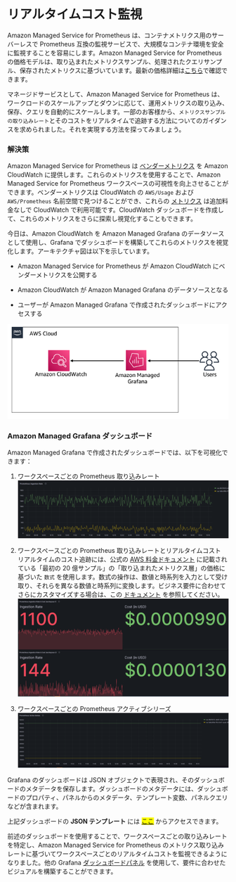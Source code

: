 # リアルタイムコスト監視

Amazon Managed Service for Prometheus は、コンテナメトリクス用のサーバーレスで Prometheus 互換の監視サービスで、大規模なコンテナ環境を安全に監視することを容易にします。Amazon Managed Service for Prometheus の価格モデルは、取り込まれたメトリクスサンプル、処理されたクエリサンプル、保存されたメトリクスに基づいています。最新の価格詳細は[こちら][pricing]で確認できます。

マネージドサービスとして、Amazon Managed Service for Prometheus は、ワークロードのスケールアップとダウンに応じて、運用メトリクスの取り込み、保存、クエリを自動的にスケールします。一部のお客様から、`メトリクスサンプルの取り込みレート`とそのコストをリアルタイムで追跡する方法についてのガイダンスを求められました。それを実現する方法を探ってみましょう。



### 解決策
Amazon Managed Service for Prometheus は [ベンダーメトリクス][vendedmetrics] を Amazon CloudWatch に提供します。これらのメトリクスを使用することで、Amazon Managed Service for Prometheus ワークスペースの可視性を向上させることができます。ベンダーメトリクスは CloudWatch の `AWS/Usage` および `AWS/Prometheus` 名前空間で見つけることができ、これらの [メトリクス][AMPMetrics] は追加料金なしで CloudWatch で利用可能です。CloudWatch ダッシュボードを作成して、これらのメトリクスをさらに探索し視覚化することもできます。

今日は、Amazon CloudWatch を Amazon Managed Grafana のデータソースとして使用し、Grafana でダッシュボードを構築してこれらのメトリクスを視覚化します。アーキテクチャ図は以下を示しています。

- Amazon Managed Service for Prometheus が Amazon CloudWatch にベンダーメトリクスを公開する

- Amazon CloudWatch が Amazon Managed Grafana のデータソースとなる

- ユーザーが Amazon Managed Grafana で作成されたダッシュボードにアクセスする

![prometheus-ingestion-rate](../../../images/ampmetricsingestionrate.png)



### Amazon Managed Grafana ダッシュボード

Amazon Managed Grafana で作成されたダッシュボードでは、以下を可視化できます：

1. ワークスペースごとの Prometheus 取り込みレート
![prometheus-ingestion-rate-dash1](../../../images/ampwsingestionrate-1.png)

2. ワークスペースごとの Prometheus 取り込みレートとリアルタイムコスト
   リアルタイムのコスト追跡には、公式の [AWS 料金ドキュメント][pricing] に記載されている「最初の 20 億サンプル」の「取り込まれたメトリクス層」の価格に基づいた `数式` を使用します。数式の操作は、数値と時系列を入力として受け取り、それらを異なる数値と時系列に変換します。ビジネス要件に合わせてさらにカスタマイズする場合は、この [ドキュメント][mathexpression] を参照してください。
![prometheus-ingestion-rate-dash2](../../../images/ampwsingestionrate-2.png)

3. ワークスペースごとの Prometheus アクティブシリーズ
![prometheus-ingestion-rate-dash3](../../../images/ampwsingestionrate-3.png)

Grafana のダッシュボードは JSON オブジェクトで表現され、そのダッシュボードのメタデータを保存します。ダッシュボードのメタデータには、ダッシュボードのプロパティ、パネルからのメタデータ、テンプレート変数、パネルクエリなどが含まれます。

上記ダッシュボードの **JSON テンプレート** には <mark>[ここ](AmazonPrometheusMetrics.json)</mark> からアクセスできます。

前述のダッシュボードを使用することで、ワークスペースごとの取り込みレートを特定し、Amazon Managed Service for Prometheus のメトリクス取り込みレートに基づいてワークスペースごとのリアルタイムコストを監視できるようになりました。他の Grafana [ダッシュボードパネル][panels] を使用して、要件に合わせたビジュアルを構築することができます。

[pricing]: https://aws.amazon.com/jp/prometheus/pricing/
[AMPMetrics]: https://docs.aws.amazon.com/ja_jp/prometheus/latest/userguide/AMP-CW-usage-metrics.html
[vendedmetrics]: https://aws.amazon.com/blogs/mt/introducing-vended-metrics-for-amazon-managed-service-for-prometheus/
[mathexpression]: https://grafana.com/docs/grafana/latest/panels-visualizations/query-transform-data/expression-queries/#math
[panels]: https://docs.aws.amazon.com/ja_jp/grafana/latest/userguide/Grafana-panels.html
